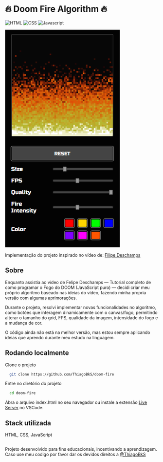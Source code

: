 # 🔥 Doom Fire Algorithm 🔥

![HTML](https://img.shields.io/badge/HTML5-E34F26?style=for-the-badge&logo=html5&logoColor=white)
![CSS](https://img.shields.io/badge/CSS3-1572B6?style=for-the-badge&logo=css3&logoColor=white)
![Javascript](https://img.shields.io/badge/JavaScript-323330?style=for-the-badge&logo=javascript&logoColor=F7DF1E)

![Screenshoot](./images/preview.png)

Implementação do projeto inspirado no vídeo de: [Filipe Deschamps](https://youtu.be/fxm8cadCqbs)

## Sobre

Enquanto assistia ao vídeo de Felipe Deschamps — Tutorial completo de como programar o Fogo do DOOM (JavaScript puro) — decidi criar meu próprio algoritmo baseado nas ideias do vídeo, fazendo minha propria versão com algumas aprimorações.

Durante o projeto, resolvi implementar novas funcionalidades no algoritmo, como botões que interagem dinamicamente com o canvas/fogo, permitindo alterar o tamanho do grid, FPS, qualidade da imagem, intensidade do fogo e a mudança de cor.

O código ainda não está na melhor versão, mas estou sempre aplicando ideias que aprendo durante meu estudo na linguagem.

## Rodando localmente

Clone o projeto

```bash
  git clone https://github.com/ThiagoBkS/doom-fire

```

Entre no diretório do projeto

```bash
  cd doom-fire
```

Abra o arquivo index.html no seu navegador ou instale a extensão [Live Server](https://marketplace.visualstudio.com/items?itemName=ritwickdey.LiveServer) no VSCode.

## Stack utilizada

HTML, CSS, JavaScript

##

Projeto desenvolvido para fins educacionais, incentivando a aprendizagem.
Caso use meu codigo por favor dar os devidos direitos a [@ThiagoBkS](https://github.com/ThiagoBkS)
